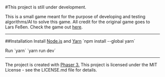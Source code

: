 #This project is still under development.

This is a small game meant for the purpose of developing and testing algorithms/AI to solve this game.
All credit for the original game goes to Lars Feßen. Check the game out [here](https://play.google.com/store/apps/details?id=com.kila.zahlenspiel2.lars).

---

##Installation
Install [Node.js](https://nodejs.org/en/) 
and [Yarn](https://classic.yarnpkg.com/en/docs/install#windows-stable)
´npm install --global yarn´

Run
´yarn´
´yarn run dev´

---

The project is created with [Phaser 3.](https://github.com/photonstorm/phaser)
This project is licensed under the MIT License - see the LICENSE.md file for details.